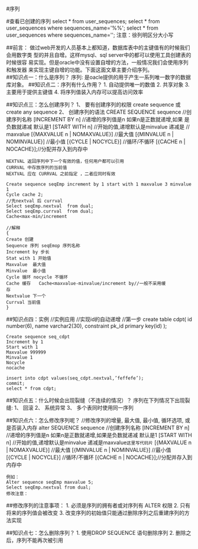#序列

#查看已创建的序列
    select * from user_sequences;
    select * from user_sequences where sequences_name='%%';
    select * from user_sequences where sequences_name='';
    注意：徐列明区分大小写




##前言：
    做过web开发的人员基本上都知道，数据库表中的主键值有的时候我们会用数字类
    型的并且自增。这样mysql、sql server中的都可以使用工具创建表的时候很容
    易实现。但是oracle中没有设置自增的方法，一般情况我们会使用序列和触发器
    来实现主键自增的功能。下面这面文章主要介绍序列。    
##知识点一：什么是序列？
    序列: 是oacle提供的用于产生一系列唯一数字的数据库对象。
##知识点二：序列有什么作用？
    1.  自动提供唯一的数值
    2.  共享对象
    3.  主要用于提供主键值
    4.  将序列值装入内存可以提高访问效率 

##知识点三：怎么创建序列？
    1、  要有创建序列的权限 create sequence 或 create any sequence
    2、  创建序列的语法
    CREATE SEQUENCE sequence  //创建序列名称
    [INCREMENT BY n]  //递增的序列值是n 如果n是正数就递增,如果
    是负数就递减 默认是1
    [START WITH n]    //开始的值,递增默认是minvalue 递减是
    // maxvalue
    [{MAXVALUE n | NOMAXVALUE}] //最大值
    [{MINVALUE n | NOMINVALUE}] //最小值
    [{CYCLE | NOCYCLE}] //循环/不循环
    [{CACHE n | NOCACHE}];//分配并存入到内存中

    NEXTVAL 返回序列中下一个有效的值，任何用户都可以引用
    CURRVAL 中存放序列的当前值
    NEXTVAL 应在 CURRVAL 之前指定 ，二者应同时有效

    Create sequence seqEmp increment by 1 start with 1 maxvalue 3 minvalue 1
    Cycle cache 2;
    //先nextval 后 currval
    Select seqEmp.nextval  from dual;
    Select seqEmp.currval  from dual;
    Cache<max-min/increment

    //解释
    {
    Create 创建
    Sequence 序列 seqEmop 序列名称
    Increment by 步长
    Stat with 1 开始值
    Maxvalue  最大值
    Minvalue  最小值
    Cycle 循环 nocycle 不循环
    Cache 缓存   Cache<maxvalue-minvalue/increment by//一般不采用缓
    存
    Nextvalue 下一个
    Currval 当前值
    }

##知识点四：实例
    //实例应用
    //实现id的自动递增
    //第一步
    create table cdpt(
    id number(6),
    name varchar2(30),
    constraint pk_id primary key(id)
    );
    
    Create sequence seq_cdpt
    Increment by 1
    Start with 1
    Maxvalue 999999
    Minvalue 1
    Nocycle
    nocache
    
    insert into cdpt values(seq_cdpt.nextval,’feffefe’);
    commit;
    select * from cdpt;

##知识点五：什么时候会出现裂缝（不连续的情况）？
    序列在下列情况下出现裂缝:
    1、  回滚
    2、  系统异常
    3、  多个表同时使用同一序列

##知识点六：怎么修改序列呢？
    //修改序列的增量, 最大值, 最小值, 循环选项, 或是否装入内存
    alter SEQUENCE sequence  //创建序列名称
    [INCREMENT BY n]  //递增的序列值是n 如果n是正数就递增,如果是负数就递减 默认是1
    [START WITH n]    //开始的值,递增默认是minvalue 递减是maxvalue`这里写代码片`
    [{MAXVALUE n | NOMAXVALUE}] //最大值
    [{MINVALUE n | NOMINVALUE}] //最小值
    [{CYCLE | NOCYCLE}] //循环/不循环
    [{CACHE n | NOCACHE}];//分配并存入到内存中

    例如：
    Alter sequence seqEmp maxvalue 5;
    Select seqEmp.nextval from dual;
    修改注意：

##修改序列的注意事项：
    1.   必须是序列的拥有者或对序列有 ALTER 权限
    2.   只有将来的序列值会被改变
    3.   改变序列的初始值只能通过删除序列之后重建序列的方法实现

##知识点七：怎么删除序列？
    1.   使用DROP SEQUENCE 语句删除序列
    2.   删除之后，序列不能再次被引用
